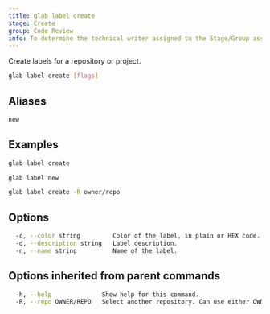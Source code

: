 ```yaml
---
title: glab label create
stage: Create
group: Code Review
info: To determine the technical writer assigned to the Stage/Group associated with this page, see https://about.gitlab.com/handbook/product/ux/technical-writing/#assignments
---
```


<!--
This documentation is auto generated by a script.
Please do not edit this file directly. Run `make gen-docs` instead.
-->

Create labels for a repository or project.

```bash twoslash title="Terminal"
glab label create [flags]
```

## Aliases

```bash twoslash title="Terminal"
new
```

## Examples

```bash twoslash title="Terminal"
glab label create

glab label new

glab label create -R owner/repo
```

## Options

```bash twoslash title="Terminal"
  -c, --color string         Color of the label, in plain or HEX code. (default "#428BCA")
  -d, --description string   Label description.
  -n, --name string          Name of the label.
```

## Options inherited from parent commands

```bash twoslash title="Terminal"
  -h, --help              Show help for this command.
  -R, --repo OWNER/REPO   Select another repository. Can use either OWNER/REPO or `GROUP/NAMESPACE/REPO` format. Also accepts full URL or Git URL.
```
